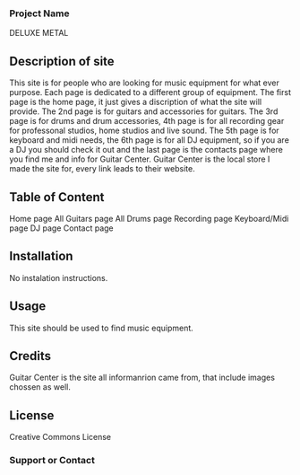 ### Project Name
 DELUXE METAL

## Description of site
This site is for people who are looking for music equipment for what ever purpose. Each page is dedicated to a different group of equipment. The first page is the home page, it just gives a discription of what the site will provide. The 2nd page is for guitars and accessories for guitars. The 3rd page is for drums and drum accessories, 4th page is for all recording gear for professonal studios, home studios and live sound. The 5th page is for keyboard and midi needs, the 6th page is for all DJ equipment, so if you are a DJ you should check it out and the last page is the contacts page where you find me and info for Guitar Center. Guitar Center is the local store I made the site for, every link leads to their website.

## Table of Content
Home page
All Guitars page
All Drums page
Recording page
Keyboard/Midi page
DJ page
Contact page

## Installation
No instalation instructions.

## Usage
This site should be used to find music equipment.

## Credits
Guitar Center is the site all informanrion came from, that include images chossen as well.

## License
Creative Commons License

### Support or Contact

  
